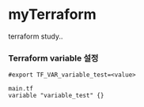 # myTerraform
terraform study.. 


### Terraform variable 설정 
~~~
#export TF_VAR_variable_test=<value>

main.tf
variable "variable_test" {}
~~~

